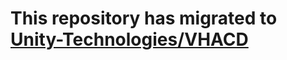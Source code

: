 # **This repository has migrated to [Unity-Technologies/VHACD](https://github.com/Unity-Technologies/VHACD)**